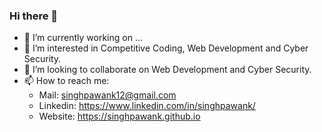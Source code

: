 ### Hi there 👋 

- 🔭 I’m currently working on ...
- 🌱 I’m interested in Competitive Coding, Web Development and Cyber Security.
- 👯 I’m looking to collaborate on Web Development and Cyber Security.
- 📫 How to reach me:   
    * Mail: singhpawank12@gmail.com
    * Linkedin: https://www.linkedin.com/in/singhpawank/
    * Website: https://singhpawank.github.io
    
